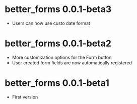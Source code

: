 # better_forms 0.0.1-beta3
- Users can now use custo date format

# better_forms 0.0.1-beta2
- More customization options for the Form button
- User created form fields are now automatically registered

# better_forms 0.0.1-beta1
- First version